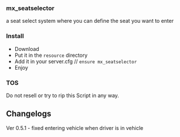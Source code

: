 ### mx_seatselector

a seat select system where you can define the seat you want to enter 


### Install
- Download
- Put it in the `resource` directory
- Add it in your server.cfg // `ensure mx_seatselector`
- Enjoy

### TOS

Do not resell or try to rip this Script in any way.


## Changelogs

Ver 0.5.1
    - fixed entering vehicle when driver is in vehicle